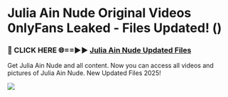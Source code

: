 # Julia Ain Nude Original Videos 0nlyFans Leaked - Files Updated! ()

<h3>🔴 CLICK HERE 🌐==►► <a href="https://tinyurl.com/2p9ay9w9" rel="nofollow">Julia Ain Nude Updated Files</a></h3>

Get Julia Ain Nude and all content. Now you can access all videos and pictures of Julia Ain Nude. New Updated Files 2025!

[![](https://i.imgur.com/KQgVmj3.gif)](https://tinyurl.com/2p9ay9w9)
